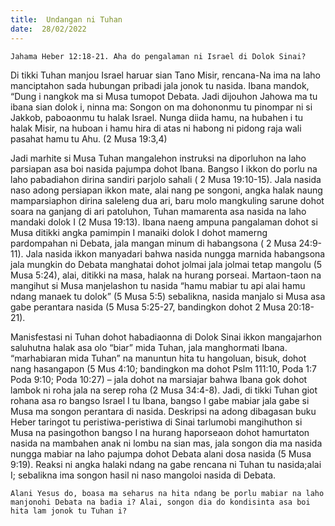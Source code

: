 ```yaml
---
title:  Undangan ni Tuhan
date:  28/02/2022
---
```


`Jahama Heber 12:18-21. Aha do pengalaman ni Israel di Dolok Sinai?`

Di tikki Tuhan manjou Israel haruar sian Tano Misir, rencana-Na ima na laho manciptahon sada hubungan pribadi jala jonok tu nasida. Ibana mandok, “Dung i nangkok ma si Musa tumopot Debata. Jadi dijouhon Jahowa ma tu ibana sian dolok i, ninna ma: Songon on ma dohononmu tu pinompar ni si Jakkob, paboaonmu tu halak Israel. Nunga diida hamu, na hubahen i tu halak Misir, na huboan i hamu hira di atas ni habong ni pidong raja wali pasahat hamu tu Ahu. (2 Musa 19:3,4)

Jadi marhite si Musa Tuhan mangalehon instruksi na diporluhon na laho parsiapan asa boi nasida pajumpa dohot Ibana. Bangso I ikkon do porlu na laho pabadiahon dirina sandiri parjolo sahali ( 2 Musa 19:10-15). Jala nasida naso adong persiapan ikkon mate, alai nang pe songoni, angka halak naung mamparsiaphon dirina saleleng dua ari, baru molo mangkuling sarune dohot soara na ganjang di ari patoluhon, Tuhan mamarenta asa nasida na laho mandaki dolok I (2 Musa 19:13). Ibana naeng ampuna pangalaman dohot si Musa ditikki angka pamimpin I manaiki dolok I dohot mamerng pardompahan ni Debata, jala mangan minum di habangsona ( 2 Musa 24:9-11). Jala nasida ikkon manyadari bahwa nasida nungga marnida habangsona jala mungkin do Debata manghatai dohot jolmai jala jolmai tetap mangolu (5 Musa 5:24), alai, ditikki na masa, halak na hurang porseai. Martaon-taon na mangihut si Musa manjelashon tu nasida “hamu mabiar tu api alai hamu ndang manaek tu dolok” (5 Musa 5:5) sebalikna, nasida manjalo si Musa asa gabe perantara nasida (5 Musa 5:25-27, bandingkon dohot 2 Musa 20:18-21).

Manisfestasi ni Tuhan dohot habadiaonna di Dolok Sinai ikkon mangajarhon saluhutna halak asa olo “biar” mida Tuhan, jala manghormati Ibana. “marhabiaran mida Tuhan” na manuntun hita tu hangoluan, bisuk, dohot nang hasangapon (5 Mus 4:10; bandingkon ma dohot Pslm 111:10, Poda 1:7 Poda 9:10; Poda 10:27) – jala dohot na marsiajar bahwa Ibana gok dohot lambok ni roha jala na serep roha (2 Musa 34:4-8). Jadi, di tikki Tuhan giot rohana asa ro bangso Israel I tu Ibana, bangso I gabe mabiar jala gabe si Musa ma songon perantara di nasida. Deskripsi na adong dibagasan buku Heber taringot tu peristiwa-peristiwa di Sinai tarlumobi mangihuthon si Musa na pasingothon bangso I na hurang haporseaon dohot hamurtaton nasida na mambahen anak ni lombu na sian mas, jala songon dia ma nasida nungga mabiar na laho pajumpa dohot Debata alani dosa nasida (5 Musa 9:19). Reaksi ni angka halaki ndang na gabe rencana ni Tuhan tu nasida;alai I; sebalikna ima songon hasil ni naso mangoloi nasida di Debata.

`Alani Yesus do, boasa ma seharus na hita ndang be porlu mabiar na laho manjonohi Debata na badia i? Alai, songon dia do kondisinta asa boi  hita lam jonok tu Tuhan i?`